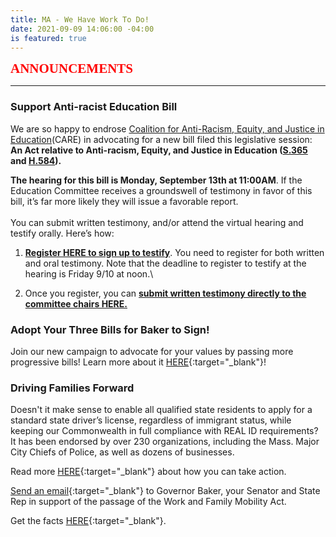 ```yaml
---
title: MA - We Have Work To Do!
date: 2021-09-09 14:06:00 -04:00
is featured: true
---
```


<span style="font-family:Papyrus; font-size:1.5em; color:red;">**ANNOUNCEMENTS**</span>

---

### Support Anti-racist Education Bill

We are so happy to endrose [Coalition for Anti-Racism, Equity, and Justice in Education](https://click.everyaction.com/k/35441125/305075760/435282119?utm_medium=&nvep=ew0KICAiVGVuYW50VXJpIjogIm5ncHZhbjovL3Zhbi9FQS9FQTAwNy8xLzkwMTUxIiwNCiAgIkRpc3RyaWJ1dGlvblVuaXF1ZUlkIjogImFmYmU4YjYzLWZjMTAtZWMxMS05ODFmLTUwMWFjNTdiYTNlZCIsDQogICJFbWFpbEFkZHJlc3MiOiAiaW5nbGluOTlAeWFob28uY29tIg0KfQ%3D%3D&hmac=3ZC5ik0sWXFue7FTrnkYvFH0_cqeKVJ6MNEOp1sdW3o=&emci=65a1b11c-ef10-ec11-981f-501ac57ba3ed&emdi=afbe8b63-fc10-ec11-981f-501ac57ba3ed&ceid=9418218)(CARE) in advocating for a new bill filed this legislative session: **An Act relative to Anti-racism, Equity, and Justice in Education ([S.365 ](https://click.everyaction.com/k/35441126/305075761/436757657?utm_medium=&nvep=ew0KICAiVGVuYW50VXJpIjogIm5ncHZhbjovL3Zhbi9FQS9FQTAwNy8xLzkwMTUxIiwNCiAgIkRpc3RyaWJ1dGlvblVuaXF1ZUlkIjogImFmYmU4YjYzLWZjMTAtZWMxMS05ODFmLTUwMWFjNTdiYTNlZCIsDQogICJFbWFpbEFkZHJlc3MiOiAiaW5nbGluOTlAeWFob28uY29tIg0KfQ%3D%3D&hmac=3ZC5ik0sWXFue7FTrnkYvFH0_cqeKVJ6MNEOp1sdW3o=&emci=65a1b11c-ef10-ec11-981f-501ac57ba3ed&emdi=afbe8b63-fc10-ec11-981f-501ac57ba3ed&ceid=9418218)and [H.584](https://click.everyaction.com/k/35441127/305075762/-712595216?utm_medium=&nvep=ew0KICAiVGVuYW50VXJpIjogIm5ncHZhbjovL3Zhbi9FQS9FQTAwNy8xLzkwMTUxIiwNCiAgIkRpc3RyaWJ1dGlvblVuaXF1ZUlkIjogImFmYmU4YjYzLWZjMTAtZWMxMS05ODFmLTUwMWFjNTdiYTNlZCIsDQogICJFbWFpbEFkZHJlc3MiOiAiaW5nbGluOTlAeWFob28uY29tIg0KfQ%3D%3D&hmac=3ZC5ik0sWXFue7FTrnkYvFH0_cqeKVJ6MNEOp1sdW3o=&emci=65a1b11c-ef10-ec11-981f-501ac57ba3ed&emdi=afbe8b63-fc10-ec11-981f-501ac57ba3ed&ceid=9418218)).**

**The hearing for this bill is Monday, September 13th at 11:00AM**. If the Education Committee receives a groundswell of testimony in favor of this bill, it’s far more likely they will issue a favorable report. \
\
You can submit written testimony, and/or attend the virtual hearing and testify orally. Here’s how:

1. **[Register HERE to sign up to testify](https://click.everyaction.com/k/35441130/305075765/-506485933?id=a36UCyb_E0uuHFc8Z1DIiK1QxE5I4lZCuIQCSIu7mFZUQlROMUVZNUhDUzFFWUZVOEpTOTZQTVpJTC4u&utm_medium=&emci=65a1b11c-ef10-ec11-981f-501ac57ba3ed&emdi=ea000000-0000-0000-0000-000000000001&ceid=&&nvep=ew0KICAiVGVuYW50VXJpIjogIm5ncHZhbjovL3Zhbi9FQS9FQTAwNy8xLzkwMTUxIiwNCiAgIkRpc3RyaWJ1dGlvblVuaXF1ZUlkIjogImFmYmU4YjYzLWZjMTAtZWMxMS05ODFmLTUwMWFjNTdiYTNlZCIsDQogICJFbWFpbEFkZHJlc3MiOiAiaW5nbGluOTlAeWFob28uY29tIg0KfQ%3D%3D&hmac=3ZC5ik0sWXFue7FTrnkYvFH0_cqeKVJ6MNEOp1sdW3o=)**. You need to register for both written and oral testimony. Note that the deadline to register to testify at the hearing is Friday 9/10 at noon.\

2. Once you register, you can **[submit written testimony directly to the committee chairs HERE.](https://click.everyaction.com/k/35441131/305075766/90819215?utm_medium=&nvep=ew0KICAiVGVuYW50VXJpIjogIm5ncHZhbjovL3Zhbi9FQS9FQTAwNy8xLzkwMTUxIiwNCiAgIkRpc3RyaWJ1dGlvblVuaXF1ZUlkIjogImFmYmU4YjYzLWZjMTAtZWMxMS05ODFmLTUwMWFjNTdiYTNlZCIsDQogICJFbWFpbEFkZHJlc3MiOiAiaW5nbGluOTlAeWFob28uY29tIg0KfQ%3D%3D&hmac=3ZC5ik0sWXFue7FTrnkYvFH0_cqeKVJ6MNEOp1sdW3o=&emci=65a1b11c-ef10-ec11-981f-501ac57ba3ed&emdi=afbe8b63-fc10-ec11-981f-501ac57ba3ed&ceid=9418218)**

### Adopt Your Three Bills for Baker to Sign!

Join our new campaign to advocate for your values by passing more progressive bills! Learn more about it [HERE](https://docs.google.com/document/d/1bpFeqiaX53toFW4IGz428g7Tb9bBQnf0tVZWU_QrvwI/){:target="_blank"}!

### Driving Families Forward

Doesn't it make sense to enable all qualified state residents to apply for a standard state driver’s license, regardless of immigrant status, while keeping our Commonwealth in full compliance with REAL ID requirements?  It has been endorsed by over 230 organizations, including the Mass. Major City Chiefs of Police, as well as dozens of businesses.

Read more [HERE](https://www.miracoalition.org/get-involved/drivers-licenses/){:target="_blank"} about how you can take action.

[Send an email](https://actionnetwork.org/letters/dff-letter?source=direct_link&){:target="_blank"} to Governor Baker, your Senator and State Rep in support of the passage of the Work and Family Mobility Act.

Get the facts [HERE](https://drive.google.com/file/d/14_Sg3sWshggtTTuWU4LUlRey0TCDO6JQ/view){:target="_blank"}.